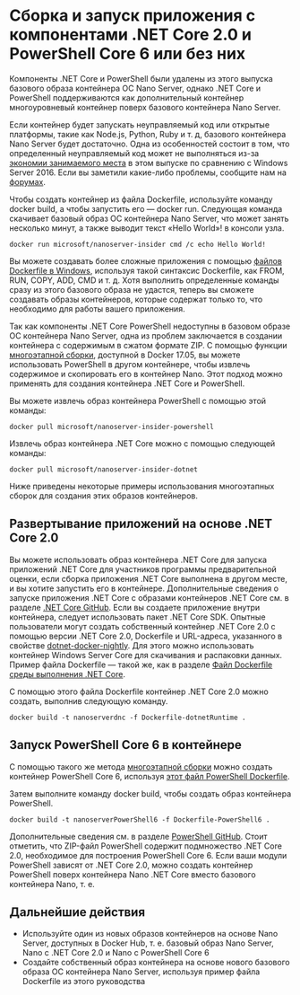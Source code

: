 # <a name="build-and-run-an-application-with-or-without-net-core-20-or-powershell-core-6"></a>Сборка и запуск приложения с компонентами .NET Core 2.0 и PowerShell Core 6 или без них

Компоненты .NET Core и PowerShell были удалены из этого выпуска базового образа контейнера ОС Nano Server, однако .NET Core и PowerShell поддерживаются как дополнительный контейнер многоуровневый контейнер поверх базового контейнера Nano Server.  

Если контейнер будет запускать неуправляемый код или открытые платформы, такие как Node.js, Python, Ruby и т. д, базового контейнера Nano Server будет достаточно.  Одна из особенностей состоит в том, что определенный неуправляемый код может не выполняться из-за [экономии занимаемого места](https://docs.microsoft.com/en-us/windows-server/get-started/nano-in-semi-annual-channel) в этом выпуске по сравнению с Windows Server 2016. Если вы заметили какие-либо проблемы, сообщите нам на [форумах](https://social.msdn.microsoft.com/Forums/en-US/home?forum=windowscontainers). 

Чтобы создать контейнер из файла Dockerfile, используйте команду docker build, а чтобы запустить его — docker run.  Следующая команда скачивает базовый образ ОС контейнера Nano Server, что может занять несколько минут, а также выводит текст «Hello World»! в консоли узла.

```
docker run microsoft/nanoserver-insider cmd /c echo Hello World!
```

Вы можете создавать более сложные приложения с помощью [файлов Dockerfile в Windows](https://docs.microsoft.com/en-us/virtualization/windowscontainers/manage-docker/manage-windows-dockerfile), используя такой синтаксис Dockerfile, как FROM, RUN, COPY, ADD, CMD и т. д. Хотя выполнить определенные команды сразу из этого базового образа не удастся, теперь вы сможете создавать образы контейнеров, которые содержат только то, что необходимо для работы вашего приложения.

Так как компоненты .NET Core PowerShell недоступны в базовом образе ОС контейнера Nano Server, одна из проблем заключается в создании контейнера с содержимым в сжатом формате ZIP. С помощью функции [многоэтапной сборки](https://docs.docker.com/engine/userguide/eng-image/multistage-build/), доступной в Docker 17.05, вы можете использовать PowerShell в другом контейнере, чтобы извлечь содержимое и скопировать его в контейнер Nano. Этот подход можно применять для создания контейнера .NET Core и PowerShell. 

Вы можете извлечь образ контейнера PowerShell с помощью этой команды:

```
docker pull microsoft/nanoserver-insider-powershell
```

Извлечь образ контейнера .NET Core можно с помощью следующей команды:

```
docker pull microsoft/nanoserver-insider-dotnet
```

Ниже приведены некоторые примеры использования многоэтапных сборок для создания этих образов контейнеров.

## <a name="deploy-apps-based-on-net-core-20"></a>Развертывание приложений на основе .NET Core 2.0
Вы можете использовать образ контейнера .NET Core для запуска приложений .NET Core для участников программы предварительной оценки, если сборка приложения .NET Core выполнена в другом месте, и вы хотите запустить его в контейнере.  Дополнительные сведения о запуске приложения .NET Core с образами контейнеров .NET Core см. в разделе [.NET Core GitHub](https://github.com/dotnet/dotnet-docker-nightly).  Если вы создаете приложение внутри контейнера, следует использовать пакет .NET Core SDK.  Опытные пользователи могут создать собственный контейнер .NET Core 2.0 с помощью версии .NET Core 2.0, Dockerfile и URL-адреса, указанного в свойстве [dotnet-docker-nightly](https://github.com/dotnet/dotnet-docker-nightly/tree/master/2.0). Для этого можно использовать контейнер Windows Server Core для скачивания и распаковки данных.  Пример файла Dockerfile — такой же, как в разделе [Файл Dockerfile среды выполнения .NET Core](https://github.com/dotnet/dotnet-docker-nightly/blob/master/2.0/runtime/nanoserver-insider/amd64/Dockerfile).


С помощью этого файла Dockerfile контейнер .NET Core 2.0 можно создать, выполнив следующую команду.

```
docker build -t nanoserverdnc -f Dockerfile-dotnetRuntime .
```

## <a name="run-powershell-core-6-in-a-container"></a>Запуск PowerShell Core 6 в контейнере
С помощью такого же метода [многоэтапной сборки](https://docs.docker.com/engine/userguide/eng-image/multistage-build/) можно создать контейнер PowerShell Core 6, используя [этот файл PowerShell Dockerfile](https://github.com/PowerShell/PowerShell-Docker/blob/master/release/stable/nanoserver/docker/Dockerfile).


Затем выполните команду docker build, чтобы создать образ контейнера PowerShell.

``` 
docker build -t nanoserverPowerShell6 -f Dockerfile-PowerShell6 .
```

Дополнительные сведения см. в разделе [PowerShell GitHub](https://github.com/PowerShell/PowerShell-Docker/tree/master/release).  Стоит отметить, что ZIP-файл PowerShell содержит подмножество .NET Core 2.0, необходимое для построения PowerShell Core 6.  Если ваши модули PowerShell зависят от .NET Core 2.0, можно создать контейнер PowerShell поверх контейнера Nano .NET Core вместо базового контейнера Nano, т. е. 

## <a name="next-steps"></a>Дальнейшие действия
- Используйте один из новых образов контейнеров на основе Nano Server, доступных в Docker Hub, т. е. базовый образ Nano Server, Nano с .NET Core 2.0 и Nano с PowerShell Core 6
- Создайте собственный образ контейнера на основе нового базового образа ОС контейнера Nano Server, используя пример файла Dockerfile из этого руководства 
